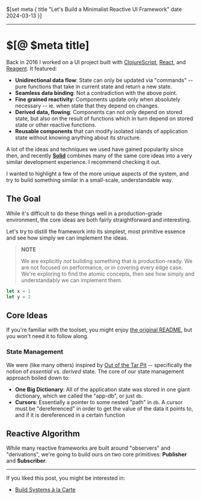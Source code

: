 $[set meta {
  title   "Let's Build a Minimalist Reactive UI Framework"
  date    2024-03-13
}]

-----

# $[@ $meta title]

Back in 2016 I worked on a UI project built with
[ClojureScript](https://clojurescript.org), [React](https://react.dev),
and [Reagent](https://reagent-project.github.io). It featured:

- **Unidirectional data flow**: State can only be updated via "commands"
  -- pure functions that take in current state and return a new state.
- **Seamless data binding**: Not a contradiction with the above point.
- **Fine grained reactivity**: Components update only when absolutely
  necessary -- ie. when state that they depend on changes.
- **Derived data, flowing**: Components can not only depend on stored
  state, but also on the result of functions which in turn depend on
  stored state or other reactive functions.
- **Reusable components** that can modify isolated islands of
  application state without knowing anything about its structure.

A lot of the ideas and techniques we used have gained popularity since
then, and recently **[Solid](https://docs.solidjs.com)** combines many
of the same core ideas into a very similar development
experience. I recommend checking it out.

I wanted to highlight a few of the more unique aspects of the system,
and try to build something similar in a small-scale, understandable way.


## The Goal

While it's difficult to do these things well in a production-grade
environment, the core ideas are both fairly straightforward and
interesting.

Let's try to distill the framework into its simplest, most primitive
essence and see how simply we can implement the ideas.

> **NOTE**
>
> We are explicitly *not* building something that is
> production-ready. We are not focused on performance, or in covering
> every edge case. We're exploring to find the atomic concepts,
> then see how simply and understandably we can implement them.

```javascript
let x = 1
let y = 2
```


## Core Ideas

If you're familiar with the toolset, you might enjoy [the original
README](https://gist.github.com/jrpat/2baafceff655b209a3432a57c8069f3c),
but you won't need it to follow along.


### State Management

We were (like many others) inspired by [Out of the Tar
Pit](https://curtclifton.net/papers/MoseleyMarks06a.pdf) -- specifically
the notion of *essential* vs. *derived* state. The core of our state
management approach boiled down to:

- **One Big Dictionary**: All of the application state was
  stored in one giant dictionary, which we called the "app-db", or just
  `db`.
- **Cursors**: Essentially a pointer to some nested "path" in
  `db`. A cursor must be "dereferenced" in order to get the value of the
  data it points to, and if it is dereferenced in a certain function


## Reactive Algorithm

While many reactive frameworks are built around "observers" and
"derivations", we're going to build ours on two core primitives:
**Publisher** and **Subscriber**.




-----

If you liked this post, you might be interested in:

- [Build Systems à la Carte](https://www.microsoft.com/en-us/research/uploads/prod/2018/03/build-systems.pdf)



